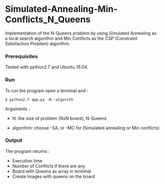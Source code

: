 # Simulated-Annealing-Min-Conflicts_N_Queens
Implementation of the N-Queens problem by using Simulated Annealing as a local search algorithm and Min Conflicts as the CSP (Constraint Satisfaction Problem) algorithm.

### Prerequisites

Tested with python2.7 and Ubuntu 16.04.

### Run

To run the program open a terminal and : 
```
$ python2.7 app.py -N -algorith
```
Arguments :

+ N: the size of problem (NxN board), N-Queens

+ algorithm: choose -SA, or -MC for (Simulated annealing or Min conflicts)

### Output

The program returns :

+ Execution time
+ Number of Conflicts if there are any
+ Board with Queens as array in terminal
+ Create Images with queens on the board
